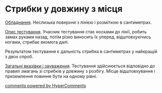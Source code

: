 <div id="hypercomments_widget" class="js-hypercomments-widget invisible"></div>

# Стрибки у довжину з місця

<u>Обладнання</u>. Неслизька поверхня з лінією і розміткою в сантиметрах.

<u>Опис тестування</u>. Учасник тестування стає носками до лінії, робить замах руками назад, потім різко виносить їх уперед, відштовхуючись ногами, стрибає якомога далі.

Результатом тестування є дальність стрибка в сантиметрах у найкращій з двох спроб.

<u>Загальні вказівки і зауваження</u>. Тестування здійснюється відповідно до правил змагань зі стрибків у довжину з розбігу. Місце відштовхування і приземлення повинне бути на одному рівні.

<div class="js-hypercomments-container">
<a href="http://hypercomments.com" class="hc-link" title="comments widget">comments powered by HyperComments</a>
</div>